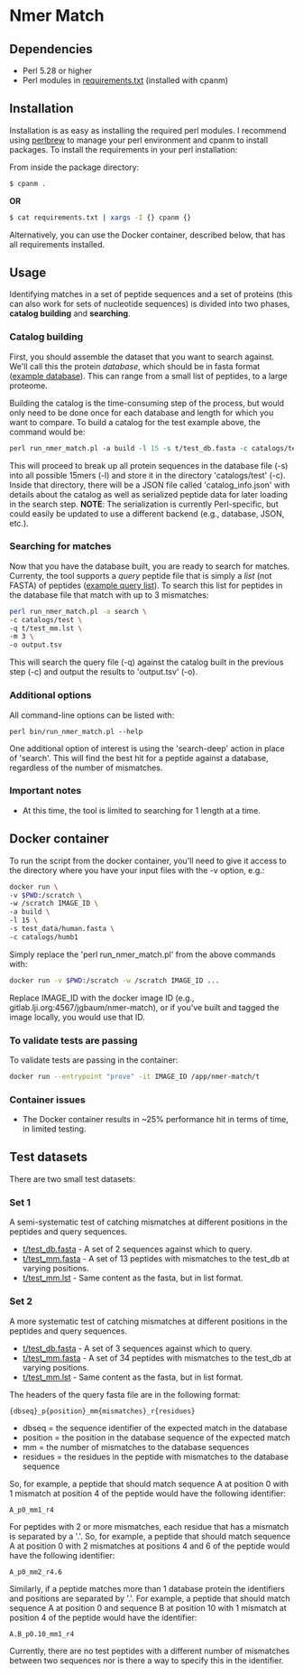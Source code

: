 # Nmer Match

## Dependencies
* Perl 5.28 or higher
* Perl modules in [requirements.txt](requirements.txt) (installed with cpanm)

## Installation
Installation is as easy as installing the required perl modules.  I recommend using [perlbrew](https://perlbrew.pl) to manage your perl environment and cpanm to install packages.  To install the requirements in your perl installation:

From inside the package directory:

```bash
$ cpanm .
```

**OR**

```bash
$ cat requirements.txt | xargs -I {} cpanm {}
```

Alternatively, you can use the Docker container, described below, that has all requirements installed.

## Usage
Identifying matches in a set of peptide sequences and a set of proteins (this can also work for sets of nucleotide sequences) is divided into two phases, __catalog building__ and __searching__.

### Catalog building
First, you should assemble the dataset that you want to search against.  We'll call this the protein _database_, which should be in fasta format ([example database](t/test_db.fasta)).  This can range from a small list of peptides, to a large proteome.

Building the catalog is the time-consuming step of the process, but would only need to be done once for each database and length for which you want to compare.  To build a catalog for the test example above, the command would be:

```perl
perl run_nmer_match.pl -a build -l 15 -s t/test_db.fasta -c catalogs/test
``` 

This will proceed to break up all protein sequences in the database file (-s) into all possible 15mers (-l) and store it in the directory 'catalogs/test' (-c).  Inside that directory, there will be a JSON file called 'catalog_info.json' with details about the catalog as well as serialized peptide data for later loading in the search step. **NOTE**: The serialization is currently Perl-specific, but could easily be updated to use a different backend (e.g., database, JSON, etc.).

### Searching for matches
Now that you have the database built, you are ready to search for matches.  Currenty, the tool supports a _query_ peptide file that is simply a _list_ (not FASTA) of peptides ([example query list](t/test_mm.lst)).  To search this list for peptides in the database file that match with up to 3 mismatches:

```bash
perl run_nmer_match.pl -a search \
-c catalogs/test \
-q t/test_mm.lst \
-m 3 \
-o output.tsv
```

This will search the query file (-q) against the catalog built in the previous step (-c) and output the results to 'output.tsv' (-o).

### Additional options

All command-line options can be listed with:

```
perl bin/run_nmer_match.pl --help
```

One additional option of interest is using the 'search-deep' action in place of 'search'.  This will find the best hit for a peptide against a database, regardless of the number of mismatches.

### Important notes
* At this time, the tool is limited to searching for 1 length at a time.


## Docker container

To run the script from the docker container, you'll need to give it access to the directory where you have your input files with the -v option, e.g.:

```bash
docker run \
-v $PWD:/scratch \
-w /scratch IMAGE_ID \
-a build \
-l 15 \
-s test_data/human.fasta \
-c catalogs/humb1
```

Simply replace the 'perl run\_nmer\_match.pl' from the above commands with:

```bash
docker run -v $PWD:/scratch -w /scratch IMAGE_ID ...
```
Replace IMAGE_ID with the docker image ID (e.g., gitlab.lji.org:4567/jgbaum/nmer-match), or if you've built and tagged the image locally, you would use that ID.

### To validate tests are passing
To validate tests are passing in the container:

```bash
docker run --entrypoint "prove" -it IMAGE_ID /app/nmer-match/t
```

### Container issues

* The Docker container results in ~25% performance hit in terms of time, in limited testing.

## Test datasets

There are two small test datasets:

### Set 1

A semi-systematic test of catching mismatches at different positions in the peptides and query sequences.

 * [t/test\_db.fasta](t/test_db.fasta) - A set of 2 sequences against which to query.
 * [t/test\_mm.fasta](t/test_mm.fasta) - A set of 13 peptides with mismatches to the test_db at varying positions.
 * [t/test\_mm.lst](t/test_mm.lst) - Same content as the fasta, but in list format.

### Set 2

A more systematic test of catching mismatches at different positions in the peptides and query sequences.

 * [t/test\_db.fasta](t/test_db.fasta) - A set of 3 sequences against which to query.
 * [t/test\_mm.fasta](t/test_mm.fasta) - A set of 34 peptides with mismatches to the test_db at varying positions.
 * [t/test\_mm.lst](t/test_mm.lst) - Same content as the fasta, but in list format.

The headers of the query fasta file are in the following format:

```
{dbseq}_p{position}_mm{mismatches}_r{residues}
```

 * dbseq = the sequence identifier of the expected match in the database
 * position = the position in the database sequence of the expected match
 * mm = the number of mismatches to the database sequences
 * residues = the residues in the peptide with mismatches to the database sequence

So, for example, a peptide that should match sequence A at position 0 with 1 mismatch at position 4 of the peptide would have the following identifier:

```
A_p0_mm1_r4
```

For peptides with 2 or more mismatches, each residue that has a mismatch is separated by a '.'.  So, for example, a peptide that should match sequence A at position 0 with 2 mismatches at positions 4 and 6 of the peptide would have the following identifier:

```
A_p0_mm2_r4.6
```

Similarly, if a peptide matches more than 1 database protein the identifiers and positions are separated by '.'.  For example, a peptide that should match sequence A at position 0 and sequence B at position 10 with 1 mismatch at position 4 of the peptide would have the identifier:

```
A.B_p0.10_mm1_r4
```

Currently, there are no test peptides with a different number of mismatches between two sequences nor is there a way to specify this in the identifier.
